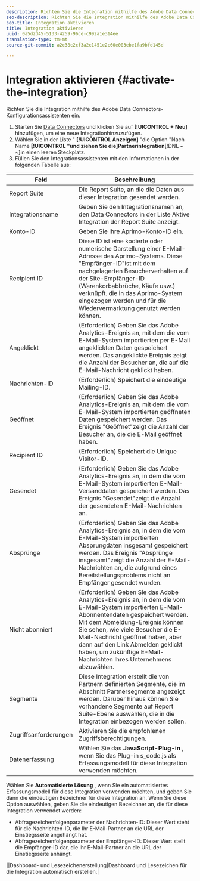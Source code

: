 ```yaml
---
description: Richten Sie die Integration mithilfe des Adobe Data Connectors-Konfigurationsassistenten ein.
seo-description: Richten Sie die Integration mithilfe des Adobe Data Connectors-Konfigurationsassistenten ein.
seo-title: Integration aktivieren
title: Integration aktivieren
uuid: 0a5d2d45-5133-4259-96ce-c992a1e314ee
translation-type: tm+mt
source-git-commit: a2c38c2cf3a2c1451e2c60e003ebe1fa9bfd145d

---
```



# Integration aktivieren {#activate-the-integration}

Richten Sie die Integration mithilfe des Adobe Data Connectors-Konfigurationsassistenten ein.

1. Starten Sie [Data Connectors](https://marketing.adobe.com/resources/help/en_US/genesis/c_overview.html) und klicken Sie auf **[!UICONTROL + Neu]** hinzufügen, um eine neue Integration[](https://marketing.adobe.com/resources/help/en_US/genesis/t_add_integration.html)hinzuzufügen.
1. Wählen Sie in der Liste " **[!UICONTROL Anzeigen]** "die Option "Nach Name **[!UICONTROL "und ziehen Sie die]Partnerintegration**[!DNL ~ ~]in einen leeren Steckplatz.
1. Füllen Sie den Integrationsassistenten mit den Informationen in der folgenden Tabelle aus:

| Feld | Beschreibung |
|--- |--- |
| Report Suite | Die Report Suite, an die die Daten aus dieser Integration gesendet werden. |
| Integrationsname | Geben Sie den Integrationsnamen an, den Data Connectors in der Liste Aktive Integration der Report Suite anzeigt. |
| Konto-ID | Geben Sie Ihre Aprimo-Konto-ID ein. |
| Recipient ID | Diese ID ist eine kodierte oder numerische Darstellung einer E-Mail-Adresse des Aprimo-Systems. Diese "Empfänger-ID"ist mit dem nachgelagerten Besucherverhalten auf der Site-Empfänger-ID (Warenkorbabbrüche, Käufe usw.) verknüpft. die in das Aprimo-System eingezogen werden und für die Wiedervermarktung genutzt werden können. |
| Angeklickt | (Erforderlich) Geben Sie das Adobe Analytics-Ereignis an, mit dem die vom E-Mail-System importierten per E-Mail angeklickten Daten gespeichert werden. Das angeklickte Ereignis zeigt die Anzahl der Besucher an, die auf die E-Mail-Nachricht geklickt haben. |
| Nachrichten-ID | (Erforderlich) Speichert die eindeutige Mailing-ID. |
| Geöffnet | (Erforderlich) Geben Sie das Adobe Analytics-Ereignis an, mit dem die vom E-Mail-System importierten geöffneten Daten gespeichert werden. Das Ereignis "Geöffnet"zeigt die Anzahl der Besucher an, die die E-Mail geöffnet haben. |
| Recipient ID | (Erforderlich) Speichert die Unique Visitor-ID. |
| Gesendet | (Erforderlich) Geben Sie das Adobe Analytics-Ereignis an, in dem die vom E-Mail-System importierten E-Mail-Versanddaten gespeichert werden. Das Ereignis "Gesendet"zeigt die Anzahl der gesendeten E-Mail-Nachrichten an. |
| Absprünge | (Erforderlich) Geben Sie das Adobe Analytics-Ereignis an, in dem die vom E-Mail-System importierten Absprungdaten insgesamt gespeichert werden. Das Ereignis "Absprünge insgesamt"zeigt die Anzahl der E-Mail-Nachrichten an, die aufgrund eines Bereitstellungsproblems nicht an Empfänger gesendet wurden. |
| Nicht abonniert | (Erforderlich) Geben Sie das Adobe Analytics-Ereignis an, in dem die vom E-Mail-System importierten E-Mail-Abonnentendaten gespeichert werden. Mit dem Abmeldung-Ereignis können Sie sehen, wie viele Besucher die E-Mail-Nachricht geöffnet haben, aber dann auf den Link Abmelden geklickt haben, um zukünftige E-Mail-Nachrichten Ihres Unternehmens abzuwählen. |
| Segmente | Diese Integration erstellt die von Partnern definierten Segmente, die im Abschnitt Partnersegmente angezeigt werden. Darüber hinaus können Sie vorhandene Segmente auf Report Suite-Ebene auswählen, die in die Integration einbezogen werden sollen. |
|  Zugriffsanforderungen | Aktivieren Sie die empfohlenen Zugriffsberechtigungen. |
| Datenerfassung | Wählen Sie das **JavaScript-Plug-in** , wenn Sie das Plug-in s_code.js als Erfassungsmodell für diese Integration verwenden möchten. |
Wählen Sie **Automatisierte Lösung** , wenn Sie ein automatisiertes Erfassungsmodell für diese Integration verwenden möchten, und geben Sie dann die eindeutigen Bezeichner für diese Integration an. Wenn Sie diese Option auswählen, geben Sie die eindeutigen Bezeichner an, die für diese Integration verwendet werden:
<ul><li>Abfragezeichenfolgenparameter der Nachrichten-ID: Dieser Wert steht für die Nachrichten-ID, die Ihr E-Mail-Partner an die URL der Einstiegsseite angehängt hat.</li>
<li>Abfragezeichenfolgenparameter der Empfänger-ID: Dieser Wert stellt die Empfänger-ID dar, die Ihr E-Mail-Partner an die URL der Einstiegsseite anhängt.</li></ul>||Dashboard- und Lesezeichenerstellung|Dashboard und Lesezeichen für die Integration automatisch erstellen.|
